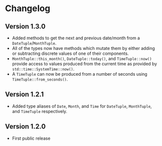 Changelog
=========

Version 1.3.0
-------------

* Added methods to get the next and previous date/month from a `DateTuple`/`MonthTuple`.
* All of the types now have methods which mutate them by either adding or subtracting discrete values of one of their components.
* `MonthTuple::this_month()`, `DateTuple::today()`, and `TimeTuple::now()` provide access to values produced from the current time as provided by `std::time::SystemTime::now()`.
* A `TimeTuple` can now be produced from a number of seconds using `TimeTuple::from_seconds()`.

Version 1.2.1
-------------

* Added type aliases of `Date`, `Month`, and `Time` for `DateTuple`, `MonthTuple`, and `TimeTuple` respectively.

Version 1.2.0
-------------

* First public release